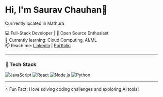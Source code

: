 # Hi, I'm Saurav Chauhan👋
Currrently located in Mathura

💻 Full-Stack Developer | 🚀 Open Source Enthusiast  
🌱 Currently learning: Cloud Computing, AI/ML  
📫 Reach me: [LinkedIn](your-link) | [Portfolio](your-website)  

---
### 🔧 Tech Stack
![JavaScript](https://img.shields.io/badge/-JavaScript-yellow?logo=javascript) 
![React](https://img.shields.io/badge/-React-blue?logo=react) 
![Node.js](https://img.shields.io/badge/-Node.js-green?logo=node.js) 
![Python](https://img.shields.io/badge/-Python-blue?logo=python)

---
⭐️ Fun Fact: I love solving coding challenges and exploring AI tools!



